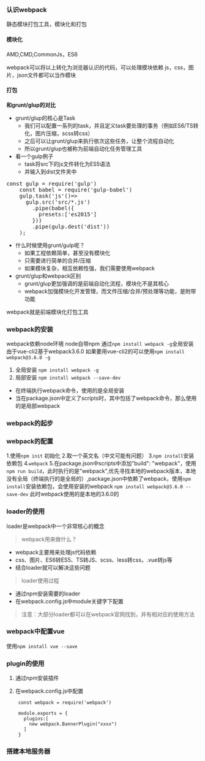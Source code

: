 ### 认识webpack

静态模块打包工具，模块化和打包
#### 模块化
AMD,CMD,CommonJs，ES6

webpack可以将以上转化为浏览器认识的代码，可以处理模块依赖
js，css，图片，json文件都可以当作模块
#### 打包
**和grunt/glup的对比**
- grunt/glup的核心是Task
  - 我们可以配置一系列的task，并且定义task要处理的事务（例如ES6/TS转化，图片压缩，scss转css）
  - 之后可以让grunt/glup来执行依次这些任务，让整个流程自动化
  - 所以grunt/glup也被称为前端自动化任务管理工具
- 看一个gulp例子
  - task将src下的js文件转化为ES5语法
  - 并输入到dist文件夹中
<pre>const gulp = require('gulp')
    const babel = require('gulp-babel')
    gulp.task('js'()=>
      gulp.src('src/*.js')
        .pipe(babel({
          presets:['es2015']
        }))
        .pipe(gulp.dest('dist'))
    );
</pre>
- 什么时候使用grunt/gulp呢？
  - 如果工程依赖简单，甚至没有模块化
  - 只需要进行简单的合并/压缩
  - 如果模块复杂，相互依赖性强，我们需要使用webpack
- grunt/glup和webpack区别
  - grunt/glup更加强调的是前端自动化流程，模块化不是其核心
  - webpack加强模块化开发管理，而文件压缩/合并/预处理等功能，是附带功能

webpack就是前端模块化打包工具

### webpack的安装

webpack依赖node环境
node自带npm
通过`npm install webpack -g`全局安装
由于vue-cli2基于webpack3.6.0
如果要用vue-cli2的可以使用`npm install webpack@3.6.0 -g`

1. 全局安装
`npm install webpack -g`
2. 局部安装
`npm install webpack --save-dev`

- 在终端执行webpack命令，使用的是全局安装
- 当在package.json中定义了scripts时，其中包括了webpack命令，那么使用的是局部webpack

### webpack的起步



### webpack的配置
1.使用`npm init` 初始化
2.取一个英文名（中文可能有问题）
3.`npm install`安装依赖包
4.`webpack`
5.在package.json中scripts中添加"build": "webpack"，使用`npm run build`，此时执行的是"webpack",优先寻找本地的webpack版本，本地没有全局（终端执行的是全局的）,package.json中依赖了webpack，使用`npm install`安装依赖包，会使用安装的webpack
`npm install webpack@3.6.0 --save-dev`
此时webpack使用的是本地的3.6.0的

### loader的使用
loader是webpack中一个非常核心的概念
>webpack用来做什么？
- webpack主要用来处理js代码依赖
- css、图片、ES6转ES5、TS转JS、scss、less转css，.vue转js等
- 结合loader就可以解决这些问题
>loader使用过程
- 通过npm安装需要的loader
- 在webpack.config.js中module关键字下配置
>注意：大部分loader都可以在webpack官网找到，并有相对应的使用方法

### webpack中配置vue

使用`npm install vue --save`

### plugin的使用

1. 通过npm安装插件
2. 在webpack.config.js中配置

        const webpack = require('webpack')

        module.exports = {
          plugins:[
            new webpack.BannerPlugin("xxxx")
          ]
        }



### 搭建本地服务器



